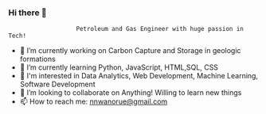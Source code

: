 ### Hi there 👋
                       Petroleum and Gas Engineer with huge passion in Tech!
- 🔭 I’m currently working on Carbon Capture and Storage in geologic formations
- 🌱 I’m currently learning Python, JavaScript, HTML,SQL, CSS
- 🤔 I'm interested in Data Analytics, Web Development, Machine Learning, Software Development
- 👯 I’m looking to collaborate on Anything! Willing to learn new things
- 📫 How to reach me: nnwanorue@gmail.com
<!--
**zubyuche/zubyuche** is a ✨ _special_ ✨ repository because its `README.md` (this file) appears on your GitHub profile.

Here are some ideas to get you started:

- 🔭 I’m currently working on ...
- 🌱 I’m currently learning ...
- 👯 I’m looking to collaborate on ...
- 🤔 I’m looking for help with ...
- 💬 Ask me about ...
- 📫 How to reach me: ...
- 😄 Pronouns: ...
- ⚡ Fun fact: ...
-->
